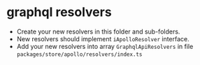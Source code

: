 # graphql resolvers

- Create your new resolvers in this folder and sub-folders.
- New resolvers should implement `iApolloResolver` interface.
- Add your new resolvers into array `GraphqlApiResolvers` in file `packages/store/apollo/resolvers/index.ts`
